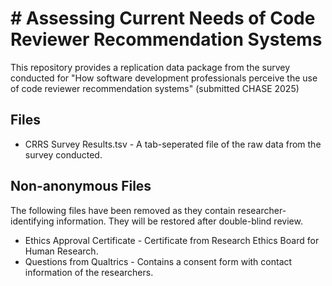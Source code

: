 # # Assessing Current Needs of Code Reviewer Recommendation Systems

This repository provides a replication data package from the survey conducted for "How software development professionals perceive the use of code reviewer recommendation systems" (submitted CHASE 2025)

## Files
 * CRRS Survey Results.tsv - A tab-seperated file of the raw data from the survey conducted.

 ## Non-anonymous Files
 The following files have been removed as they contain researcher-identifying information. They will be restored after double-blind review.
  * Ethics Approval Certificate - Certificate from Research Ethics Board for Human Research.
  * Questions from Qualtrics - Contains a consent form with contact information of the researchers.